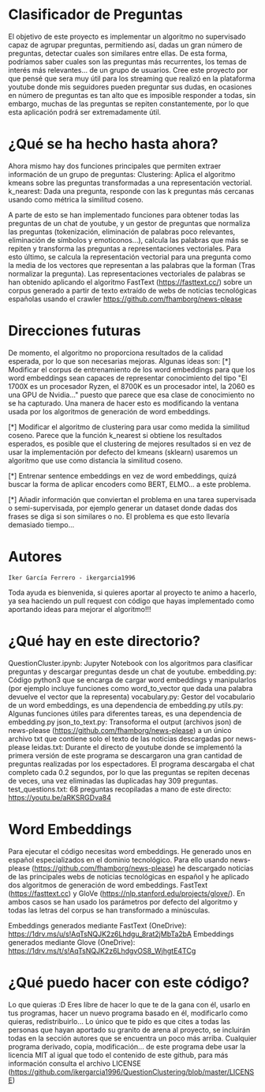 # Clasificador de Preguntas

El objetivo de este proyecto es implementar un algoritmo no supervisado capaz de agrupar preguntas, permitiendo así, dadas un gran número de preguntas, detectar cuales son similares entre ellas. De esta forma, podríamos saber cuales son las preguntas más recurrentes, los temas de interés más relevantes... de un grupo de usuarios. Cree este proyecto por que pensé que sera muy útil para los streaming que realizó en la plataforma youtube donde mis seguidores pueden preguntar sus dudas, en ocasiones en número de preguntas es tan alto que es imposible responder a todas, sin embargo, muchas de las preguntas se repiten constantemente, por lo que esta aplicación podrá ser extremadamente útil. 

# ¿Qué se ha hecho hasta ahora?

Ahora mismo hay dos funciones principales que permiten extraer información de un grupo de preguntas:
Clustering: Aplica el algoritmo kmeans sobre las preguntas transformadas a una representación vectorial.
k_nearest: Dada una pregunta, responde con las k preguntas más cercanas usando como métrica la similitud coseno.

A parte de esto se han implementado funciones para obtener todas las preguntas de un chat de youtube, y un gestor de preguntas que normaliza las preguntas (tokenización, eliminación de palabras poco relevantes, eliminación de símbolos y emoticonos...), calcula las palabras que más se repiten y transforma las preguntas a representaciones vectoriales. Para esto último, se calcula la representación vectorial para una pregunta como la media de los vectores que representan a las palabras que la forman (Tras normalizar la pregunta). Las representaciones vectoriales de palabras se han obtenido aplicando el algoritmo FastText (https://fasttext.cc/) sobre un corpus generado a partir de texto extraído de webs de noticias tecnológicas españolas usando el crawler https://github.com/fhamborg/news-please


# Direcciones futuras

De momento, el algoritmo no proporciona resultados de la calidad esperada, por lo que son necesarias mejoras. Algunas ideas son:
[*] Modificar el corpus de entrenamiento de los word embeddings para que los word embeddings sean capaces de representar conocimiento del tipo "El 1700X es un procesador Ryzen, el 8700K es un procesador intel, la 2060 es una GPU de Nvidia..." puesto que parece que esa clase de conocimiento no se ha capturado. Una manera de hacer esto es modificando la ventana usada por los algoritmos de generación de word embeddings.

[*] Modificar el algoritmo de clustering para usar como medida la similitud coseno. Parece que la función k_nearest si obtiene los resultados esperados, es posible que el clustering de mejores resultados si en vez de usar la implementación por defecto del kmeans (sklearn) usaremos un algoritmo que use como distancia la similitud coseno. 

[*] Entrenar sentence embeddings en vez de word embeddings, quizá buscar la forma de aplicar encoders como BERT, ELMO... a este problema.

[*] Añadir información que conviertan el problema en una tarea supervisada o semi-supervisada, por ejemplo generar un dataset donde dadas dos frases se diga si son similares o no. El problema es que esto llevaría demasiado tiempo...

# Autores
```
Iker García Ferrero - ikergarcia1996
```

Toda ayuda es bienvenida, si quieres aportar al proyecto te animo a hacerlo, ya sea haciendo un pull request con código que hayas implementado como aportando ideas para mejorar el algoritmo!!!

# ¿Qué hay en este directorio?
QuestionCluster.ipynb: Jupyter Notebook con los algoritmos para clasificar preguntas y descargar preguntas desde un chat de youtube.
embedding.py: Código python3 que se encarga de cargar word embeddings y manipularlos (por ejemplo incluye funciones como word_to_vector que dada una palabra devuelve el vector que la representa)
vocabulary.py: Gestor del vocabulario de un word embeddings, es una dependencia de embedding.py
utils.py: Algunas funciones útiles para diferentes tareas, es una dependencia de embedding.py
json_to_text.py: Transoforma el output (archivos json) de news-please (https://github.com/fhamborg/news-please) a un único archivo txt que contiene solo el texto de las noticias descargadas por news-please
leidas.txt: Durante el directo de youtube donde se implementó la primera versión de este programa se descargaron una gran cantidad de preguntas realizadas por los espectadores. El programa descargaba el chat completo cada 0.2 segundos, por lo que las preguntas se repiten decenas de veces, una vez eliminadas las duplicadas hay 309 preguntas.
test_questions.txt: 68 preguntas recopiladas a mano de este directo: https://youtu.be/aRKSRGDva84

# Word Embeddings

Para ejecutar el código necesitas word embeddings. He generado unos en español especializados en el dominio tecnológico. Para ello usando news-please (https://github.com/fhamborg/news-please) he descargado noticias de las principales webs de noticias tecnológicas en español y he aplicado dos algoritmos de generación de word embeddings. FastText (https://fasttext.cc) y GloVe (https://nlp.stanford.edu/projects/glove/). En ambos casos se han usado los parámetros por defecto del algoritmo y todas las letras del corpus se han transformado a minúsculas. 

Embeddings generados mediante FastText (OneDrive): https://1drv.ms/u/s!AqTsNQJK2z6Lhdgu_8rat2jMbTa2bA
Embeddings generados mediante Glove (OneDrive): https://1drv.ms/t/s!AqTsNQJK2z6LhdgvOS8_WjhgtE4TCg

# ¿Qué puedo hacer con este código? 

Lo que quieras :D Eres libre de hacer lo que te de la gana con él, usarlo en tus programas, hacer un nuevo programa basado en él, modificarlo como quieras, redistribuirlo... Lo único que te pido es que cites a todas las personas que hayan aportado su granito de arena al proyecto, se incluirán todas en la sección autores que se encuentra un poco más arriba. Cualquier programa derivado, copia, modificación... de este programa debe usar la licencia MIT al igual que todo el contenido de este github, para más información consulta el archivo LICENSE (https://github.com/ikergarcia1996/QuestionClustering/blob/master/LICENSE)

